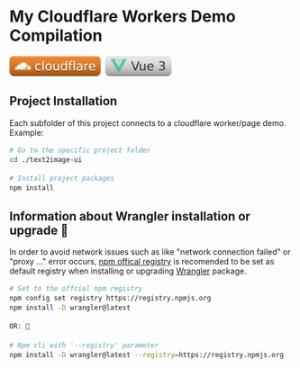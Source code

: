 # My Cloudflare Workers Demo Compilation

[![Cloudflare](./assets/cloudflare.svg)](https://dash.cloudflare.com/) &nbsp;[![Vue3](./assets/vue3.svg)](https://vuejs.org/)

## Project Installation

Each subfolder of this project connects to a cloudflare worker/page demo. Example:

```bash
# Go to the specific project folder
cd ./text2image-ui

# Install project packages
npm install
```

## Information about Wrangler installation or upgrade 💭

In order to avoid network issues such as like "network connection failed" or "proxy ..." error occurs, [npm offical registry](https://registry.npmjs.org) is recomended to be set as default registry when installing or upgrading  [Wrangler](https://developers.cloudflare.com/workers/wrangler/) package.

```bash
# Set to the offcial npm registry
npm config set registry https://registry.npmjs.org  
npm install -D wrangler@latest

OR: 🔄

# Npm cli with '--registry' parameter
npm install -D wrangler@latest --registry=https://registry.npmjs.org    
```
